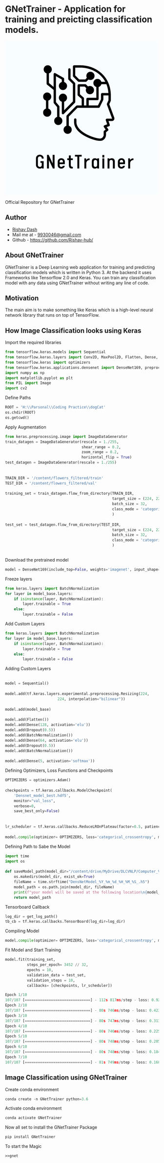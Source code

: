# GNetTrainer - Application for training and preicting classification models.

![gnetimage](GNetTrainer/static/css/assets/img/GNet.png)

Official Repository for GNetTrainer

## Author

- [Rishav Dash](https://www.linkedin.com/in/rishdash/)
- Mail me at - 9930046@gmail.com
- Github - https://github.com/Rishav-hub/

## About GNetTrainer

GNetTrainer is a Deep Learning web application for training and predicting classification models which is written in Python 3. At the backend it uses Frameworks like Tensorflow 2.0 and Keras. You can train any classification model with any data using GNetTrainer without writing any line of code.

## Motivation

The main aim is to make something like Keras which is a high-level neural network library that runs on top of TensorFlow.

## How Image Classification looks using Keras

Import the required libraries

```python
from tensorflow.keras.models import Sequential
from tensorflow.keras.layers import Conv2D, MaxPool2D, Flatten, Dense, Dropout
from tensorflow.keras import optimizers
from tensorflow.keras.applications.densenet import DenseNet169, preprocess_input, decode_predictions
import numpy as np
import matplotlib.pyplot as plt
from PIL import Image
import cv2
```
Define Paths
```python
ROOT = 'H:\\Parsonal\\Coding Practice\\dogCat'
os.chdir(ROOT)
os.getcwd()
```

Apply Augmentation
```python
from keras.preprocessing.image import ImageDataGenerator
train_datagen = ImageDataGenerator(rescale = 1./255, 
                                   shear_range = 0.2,
                                   zoom_range = 0.2,
                                   horizontal_flip = True)
test_datagen = ImageDataGenerator(rescale = 1./255)


TRAIN_DIR = '/content/flowers_filtered/train'
TEST_DIR = '/content/flowers_filtered/val'

training_set = train_datagen.flow_from_directory(TRAIN_DIR, 
                                                 target_size = (224, 224),
                                                 batch_size = 32,
                                                 class_mode = 'categorical'
                                                 )

test_set = test_datagen.flow_from_directory(TEST_DIR, 
                                                 target_size = (224, 224),
                                                 batch_size = 32,
                                                 class_mode = 'categorical'
                                                 )
                                        
```
Download the pretrained model

```python
model = DenseNet169(include_top=False, weights='imagenet', input_shape=(224, 224, 3))
```

Freeze layers
```python   
from keras.layers import BatchNormalization
for layer in model_base.layers:
    if isinstance(layer, BatchNormalization):
        layer.trainable = True
    else:
        layer.trainable = False
```

Add Custom Layers

```python
from keras.layers import BatchNormalization
for layer in model_base.layers:
    if isinstance(layer, BatchNormalization):
        layer.trainable = True
    else:
        layer.trainable = False
```
Adding Custom Layers

```python

model = Sequential()

model.add(tf.keras.layers.experimental.preprocessing.Resizing(224, 
                        224, interpolation="bilinear")) 

model.add(model_base)

model.add(Flatten())
model.add(Dense(128, activation='elu'))
model.add(Dropout(0.5))
model.add(BatchNormalization())
model.add(Dense(64, activation='elu'))
model.add(Dropout(0.5))
model.add(BatchNormalization())

model.add(Dense(5, activation='softmax'))
```

Defining Optimizers, Loss Functions and Checkpoints
```python
OPTIMIZERS = optimizers.Adam()

checkpoints = tf.keras.callbacks.ModelCheckpoint(
    'Densnet_model_best.hdf5',
    monitor="val_loss",
    verbose=0,
    save_best_only=False)


lr_scheduler = tf.keras.callbacks.ReduceLROnPlateau(factor=0.5, patience=5) 

model.compile(optimizer= OPTIMIZERS, loss='categorical_crossentropy', metrics=['acc'])
```
Defining Path to Sabe the Model
```python
import time
import os

def saveModel_path(model_dir="/content/drive/MyDrive/DLCVNLP/Computer_Vision/SAVED_MODELS"):
    os.makedirs(model_dir, exist_ok=True)
    fileName = time.strftime("DensNetModel_%Y_%m_%d_%H_%M_%S_.h5")    
    model_path = os.path.join(model_dir, fileName)
    print(f"your model will be saved at the following location\n{model_path}")
    return model_path
```

Tensorboard Callback

```python
log_dir = get_log_path()
tb_cb = tf.keras.callbacks.TensorBoard(log_dir=log_dir)
```

Compiling Model
```python
model.compile(optimizer= OPTIMIZERS, loss='categorical_crossentropy', metrics=['acc'])
```
Fit Model and Start Training

```python
model.fit(training_set, 
          steps_per_epoch= 3452 // 32, 
          epochs = 10,
          validation_data = test_set,
          validation_steps = 10,
          callbacks= [checkpoints, lr_scheduler])
```
```python
Epoch 1/10
107/107 [==============================] - 112s 817ms/step - loss: 0.9201 - acc: 0.6760 - val_loss: 0.5511 - val_acc: 0.8313
Epoch 2/10
107/107 [==============================] - 80s 746ms/step - loss: 0.4234 - acc: 0.8681 - val_loss: 0.3199 - val_acc: 0.8906
Epoch 3/10
107/107 [==============================] - 80s 747ms/step - loss: 0.3139 - acc: 0.9056 - val_loss: 0.2199 - val_acc: 0.9281
Epoch 4/10
107/107 [==============================] - 80s 746ms/step - loss: 0.2258 - acc: 0.9330 - val_loss: 0.2631 - val_acc: 0.9062
Epoch 5/10
107/107 [==============================] - 80s 748ms/step - loss: 0.2054 - acc: 0.9336 - val_loss: 0.2168 - val_acc: 0.9219
Epoch 6/10
107/107 [==============================] - 80s 748ms/step - loss: 0.1848 - acc: 0.9424 - val_loss: 0.3004 - val_acc: 0.9094
Epoch 7/10
107/107 [==============================] - 81s 749ms/step - loss: 0.1687 - acc: 0.9515 - val_loss: 0.2496 - val_acc: 0.9312
```

## Image Classification using GNetTrainer

Create conda environment

```python
conda create -n GNetTrainer python=3.6
```

Activate conda environment

```python
conda activate GNetTrainer
```

Now all set to install the GNetTrainer Package 
```python
pip install GNetTrainer
```
To start the Magic
```terminal
>>gnet
```


